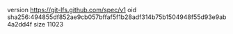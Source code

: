 version https://git-lfs.github.com/spec/v1
oid sha256:494855df852ae9cb057bffaf5f1b28adf314b75b1504948f55d93e9ab4a2dd4f
size 11023
